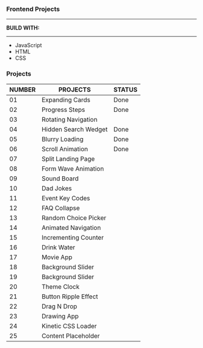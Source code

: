 <h3>Frontend Projects</h3>
<hr />
<p><strong>BUILD WITH:</strong></p>
<hr />
<ul>
  <li>JavaScript</li>
  <li>HTML</li>
  <li>CSS</li>
</ul>

<h3>Projects</h3>
<table>
  <thead>
    <tr>
      <th>NUMBER</th>
      <th>PROJECTS</th>
      <th>STATUS</th>
    </tr>
  </thead>
  <tbody>
    <tr>
      <td>01</td>
      <td>Expanding Cards</td>
      <td>Done</td>
    </tr>
    <tr>
      <td>02</td>
      <td>Progress Steps</td>
      <td>Done</td>
    </tr>
    <tr>
      <td>03</td>
      <td>Rotating Navigation</td>
    </tr>
    <tr>
      <td>04</td>
      <td>Hidden Search Wedget</td>
      <td>Done</td>
    </tr>
    <tr>
      <td>05</td>
      <td>Blurry Loading</td>
      <td>Done</td>
    <tr>
      <td>06</td>
      <td>Scroll Animation</td>
      <td>Done</td>
    </tr>
    <tr>
      <td>07</td>
      <td>Split Landing Page</td>
    </tr>
    <tr>
      <td>08</td>
      <td>Form Wave Animation</td>
    </tr>
    <tr>
      <td>09</td>
      <td>Sound Board</td>
    </tr>
    <tr>
      <td>10</td>
      <td>Dad Jokes</td>
    </tr>
    <tr>
      <td>11</td>
      <td>Event Key Codes</td>
    </tr>
    <tr>
      <td>12</td>
      <td>FAQ Collapse</td>
    </tr>
    <tr>
      <td>13</td>
      <td>Random Choice Picker</td>
    </tr>
    <tr>
      <td>14</td>
      <td>Animated Navigation</td>
    </tr>
    <tr>
      <td>15</td>
      <td>Incrementing Counter</td>
    </tr>
    <tr>
      <td>16</td>
      <td>Drink Water</td>
    </tr>
    <tr>
      <td>17</td>
      <td>Movie App</td>
    </tr>
    <tr>
      <td>18</td>
      <td>Background Slider</td>
    </tr>
    <tr>
      <td>19</td>
      <td>Background Slider</td>
    </tr>
    <tr>
      <td>20</td>
      <td>Theme Clock</td>
    </tr>
    <tr>
      <td>21</td>
      <td>Button Ripple Effect</td>
    </tr>
    <tr>
      <td>22</td>
      <td>Drag N Drop</td>
    </tr>
    <tr>
      <td>23</td>
      <td>Drawing App</td>
    </tr>
    <tr>
      <td>24</td>
      <td>Kinetic CSS Loader</td>
    </tr>
    <tr>
      <td>25</td>
      <td>Content Placeholder</td>
    </tr>
  </tbody>
</table>
